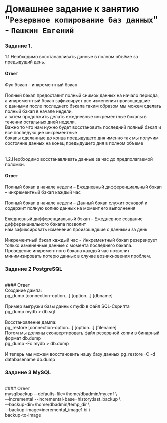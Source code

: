 # Домашнее задание к занятию "`Резервное копирование баз данных`" - `Пешкин Евгений`

### Задание 1.
1.1.Необходимо восстанавливать данные в полном объёме за предыдущий день.

#### Ответ

Фул бэкап – инкрементный бэкап
<br/>
<br/>
Полный бэкап предоставит полный снимок данных на начало периода, а инкрементный бэкап зафиксирует все изменения произошедшие
<br/>
с данными после последнего бэкапа таким образом мы можем сделать полный бэкап в начале недели, 
<br/>
а затем продолжить делать ежедневные инкрементные бэкапы в течении остальных дней недели.
<br/>
Важно то что нам нужно будет восстановить последний полный бэкап и все последующие инкрементные 
<br/>
бэкапы сделанные до конца предыдущего дня именно так мы получим состояние данных на конец предыдущего дня в полном объеме
<br/>
<br/>
<br/>
1.2.Необходимо восстанавливать данные за час до предполагаемой поломки.
<br/>

#### Ответ

Полный бэкап в начале недели – Ежедневный дифференциальный бэкап – инкрементный бэкап каждый час
<br/>
<br/>
Полный бэкап в начале недели – Данный бэкап служит основой и содержит полную копию данных на момент его выполнения
<br/>
<br/>
Ежедневный дифференциальный бэкап – Ежедневное создание дифференциального бэкапа позволит
<br/>
нам зафиксировать изменения произошедшие с данными за день 
<br/>
<br/>
Инкрементный бэкап каждый час - Инкрементный бэкап резервирует только измененные данные с момента последнего бэкапа.
<br/>
Проведение инкрементного бэкапа каждый час позволит минимизировать потерю данных в случае возникновения проблем.

### Задание 2 PostgreSQL
<br/>
#### Ответ
<br/>
Cоздание дампа:
<br/>
pg_dump [connection-option...] [option...] [dbname]
<br/>
<br/>
Пример выгрузки базы данных mydb в файл SQL-Скрипта
<br/>
pg_dump mydb > db.sql
<br/>
<br/>
Восстановление дампа:
<br/>
pg_restore [connection-option...] [option...] [filename]
<br/>
Потом мы должны сконвертировать файл резервной копии в бинарный формат db.dump
<br/>
pg_dump -Fc mydb > db.dump
<br/>
<br/>
И теперь мы можем восстановить нашу базу данных
pg_restore -C -d databasename db.dump


### Задание 3 MySQL
<br/>
#### Ответ
<br/> 
mysqlbackup --defaults-file=/home/dbadmin/my.cnf \
<br/>
  --incremental --incremental-base=history:last_backup \
<br/>
  --backup-dir=/home/dbadmin/temp_dir \
<br/>
  --backup-image=incremental_image1.bi \
<br/>  
 backup-to-image
 
